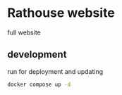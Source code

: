 # Rathouse website
full website

## development
run for deployment and updating
```bash
docker compose up -d
```